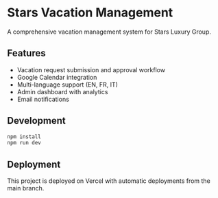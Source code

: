 # Stars Vacation Management

A comprehensive vacation management system for Stars Luxury Group.

## Features

- Vacation request submission and approval workflow
- Google Calendar integration
- Multi-language support (EN, FR, IT)
- Admin dashboard with analytics
- Email notifications

## Development

```bash
npm install
npm run dev
```

## Deployment

This project is deployed on Vercel with automatic deployments from the main branch.

<!-- Force new deployment: 2024-01-08 -->
